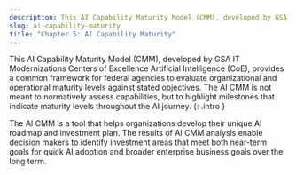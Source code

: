 ```yaml
---
description: This AI Capability Maturity Model (CMM), developed by GSA IT Modernizations Centers of Excellence Artificial Intelligence (CoE), provides a common framework for federal agencies to evaluate organizational and operational maturity levels against stated objectives. The AI CMM is not meant to normatively assess capabilities, but to highlight milestones that indicate maturity levels throughout the AI journey.
slug: ai-capability-maturity
title: "Chapter 5: AI Capability Maturity"
---
```

This AI Capability Maturity Model (CMM), developed by GSA IT Modernizations Centers of Excellence Artificial Intelligence (CoE), provides a common framework for federal agencies to evaluate organizational and operational maturity levels against stated objectives. The AI CMM is not meant to normatively assess capabilities, but to highlight milestones that indicate maturity levels throughout the AI journey.
{: .intro }

The AI CMM is a tool that helps organizations develop their unique AI roadmap and investment plan. The results of AI CMM analysis enable decision makers to identify investment areas that meet both near-term goals for quick AI adoption and broader enterprise business goals over the long term.







